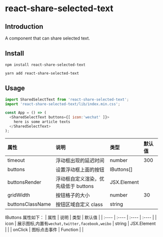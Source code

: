 # react-share-selected-text

## Introduction

A component that can share selected text.

## Install

```Base
npm install react-share-selected-text
```

```Base
yarn add react-share-selected-text
```

## Usage

```JavaScript
import SharedSelectText from 'react-share-selected-text';
import 'react-share-selected-text/lib/index.min.css';

const App = () => (
  <SharedSelectText buttons={[ icon:'wechat' ]}>
    here is some article texts
  </SharedSelectText>
);
```
| 属性 | 说明 | 类型 | 默认值 |
| :---- | :---- | :---- | :---- |
| timeout | 浮动框出现的延迟时间 | number | 300 |
| buttons | 设置浮动框上面的按钮 | IButtons[] |  |
| buttonsRender | 浮动框自定义渲染，优先级低于 buttons | JSX.Element | |
| gridWidth | 按钮格子的大小 | number | 30 |
| buttonsClassName | 按钮区域自定义 class | string | |



IButtons 属性如下：
| 属性 | 说明 | 类型 | 默认值 |
| :---- | :---- | :---- | :---- |
| icon | 展示图标,内置有` wechat,twitter,facebook,weibo ` | string | JSX.Element |  |
| onClick | 图标点击事件 | Function | |
